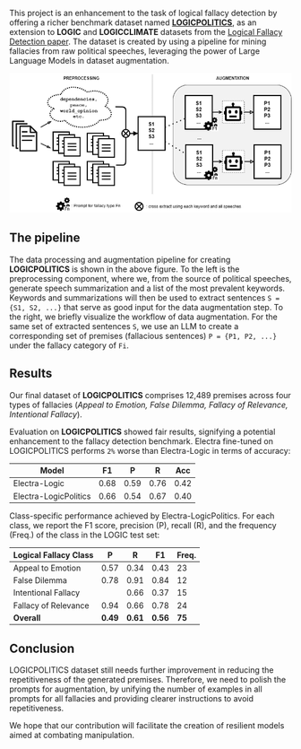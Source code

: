 This project is an enhancement to the task of logical fallacy detection by offering a richer benchmark dataset named [**LOGICPOLITICS**](Data\Premises\logicpolitics_filtered.csv), as an extension to **LOGIC** and **LOGICCLIMATE** datasets from the [Logical Fallacy Detection paper](https://arxiv.org/abs/2202.13758). The dataset is created by using a pipeline for mining fallacies from raw political speeches, leveraging the power of Large Language Models in dataset augmentation.

![LOGICPOLITICS](figures/logicpolitics-pipeline.png)

## The pipeline
The data processing and augmentation pipeline for creating **LOGICPOLITICS** is shown in the above figure. To the left is the preprocessing component, where we, from the source of political speeches, generate speech summarization and a list of the most prevalent keywords. Keywords and summarizations will then be used to extract sentences `S = {S1, S2, ...}` that serve as good input for the data augmentation step. To the right, we briefly visualize the workflow of data augmentation. For the same set of extracted sentences `S`, we use an LLM to create a corresponding set of premises (fallacious sentences) `P = {P1, P2, ...}` under the fallacy category of `Fi`.

## Results
Our final dataset of **LOGICPOLITICS** comprises 12,489 premises across four types of fallacies (*Appeal to Emotion, False Dilemma, Fallacy of Relevance, Intentional Fallacy*).

Evaluation on **LOGICPOLITICS** showed fair results, signifying a potential enhancement to the fallacy detection benchmark. Electra fine-tuned on LOGICPOLITICS performs `2%` worse than Electra-Logic in terms of accuracy:

| Model                     | F1   | P    | R    | Acc  |
|---------------------------|------|------|------|------|
| Electra-Logic             | 0.68 | 0.59 | 0.76 | 0.42 |
| Electra-LogicPolitics     | 0.66 | 0.54 | 0.67 | 0.40 |

Class-specific performance achieved by Electra-LogicPolitics. For each class, we report the F1 score, precision (P), recall (R), and the frequency (Freq.) of the class in the LOGIC test set:

| Logical Fallacy Class     | P        | R        | F1       | Freq.     |
|-----------------------    |------    |------    |------    |-------    |
| Appeal to Emotion         | 0.57     | 0.34     | 0.43     | 23        |
| False Dilemma             | 0.78     | 0.91     | 0.84     | 12        |
| Intentional Fallacy       |          | 0.66     | 0.37     | 15        |
| Fallacy of Relevance      | 0.94     | 0.66     | 0.78     | 24        |
| **Overall**               | **0.49** | **0.61** | **0.56** | **75**    |


## Conclusion
LOGICPOLITICS dataset still needs further improvement in reducing the repetitiveness of the generated premises. Therefore, we need to polish the prompts for augmentation, by unifying the number of examples in all prompts for all fallacies and providing clearer instructions to avoid repetitiveness.

We hope that our contribution will facilitate the creation of resilient models aimed at combating manipulation.